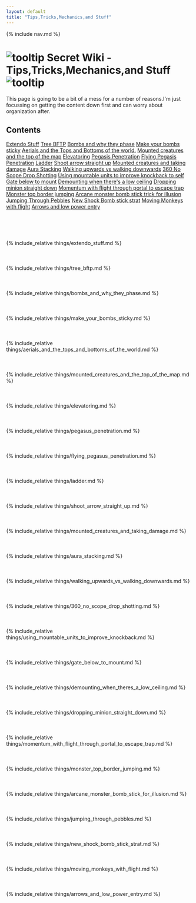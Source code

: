```yaml
---
layout: default
title: "Tips,Tricks,Mechanics,and Stuff"
---
```


{% include nav.md  %}

# ![tooltip]({{site.miscimages}}/walkinggrapple.gif) Secret Wiki - Tips,Tricks,Mechanics,and Stuff![tooltip]({{site.miscimages}}/walkinggrapple.gif)

This page is going to be a bit of a mess for a number of reasons.I'm just focussing on getting the content down first and can worry about organization after.


## Contents
[Extendo Stuff](#extendo-stuff) 
[Tree BFTP](#tree-bftp) 
[Bombs and why they phase](#bombs-and-why-they-phase) 
[Make your bombs sticky](#make-your-bombs-sticky) 
[Aerials and the Tops and Bottoms of the world.](#aerials-and-the-tops-and-bottoms-of-the-world)
[Mounted creatures and the top of the map](#mounted-creatures-and-the-top-of-the-map)
[Elevatoring](#elevatoring)
[Pegasis Penetration](#pegasus-penetration)
[Flying Pegasis Penetration](#flying-pegasus-penetration)
[Ladder](#ladder)
[Shoot arrow straight up](#shoot-arrow-straight-up)
[Mounted creatures and taking damage](#mounted-creatures-and-taking-damage)
[Aura Stacking](#aura-stacking)
[Walking upwards vs walking downwards](#walking-upwards-vs-walking-downwards)
[360 No Scope Drop Shotting](#360-no-scope-drop-shotting)
[Using mountable units to improve knockback to self](#using-mountable-units-to-improve-knockback-to-self)
[Gate below to mount](#gate-below-to-mount)
[Demounting when there's a low ceiling](#demounting-when-theres-a-low-ceiling)
[Dropping minion straight down](#dropping-minion-straight-down)
[Momentum with flight through portal to escape trap](#momentum-with-flight-through-portal-to-escape-trap)
[Monster top border jumping](#monster-top-border-jumping)
[Arcane monster bomb stick trick for illusion](#arcane-monster-bomb-stick-trick-for-illusion)
[Jumping Through Pebbles](#jumping-through-pebbles)
[New Shock Bomb stick strat](#new-shock-bomb-stick-strat)
[Moving Monkeys with flight](#moving-monkeys-with-flight)
[Arrows and low power entry](#arrows-and-low-power-entry)

<br/><br/><br/><br/>
{% include_relative things/extendo_stuff.md  %}
<br/><br/><br/><br/>
{% include_relative things/tree_bftp.md  %}
<br/><br/><br/><br/>
{% include_relative things/bombs_and_why_they_phase.md  %}
<br/><br/><br/><br/>
{% include_relative things/make_your_bombs_sticky.md %}
<br/><br/><br/><br/>
{% include_relative things/aerials_and_the_tops_and_bottoms_of_the_world.md %}
<br/><br/><br/><br/>
{% include_relative things/mounted_creatures_and_the_top_of_the_map.md %}
<br/><br/><br/><br/>
{% include_relative things/elevatoring.md %}
<br/><br/><br/><br/>
{% include_relative things/pegasus_penetration.md %}
<br/><br/><br/><br/>
{% include_relative things/flying_pegasus_penetration.md %}
<br/><br/><br/><br/>
{% include_relative things/ladder.md %}
<br/><br/><br/><br/>
{% include_relative things/shoot_arrow_straight_up.md %}
<br/><br/><br/><br/>
{% include_relative things/mounted_creatures_and_taking_damage.md %}
<br/><br/><br/><br/>
{% include_relative things/aura_stacking.md %}
<br/><br/><br/><br/>
{% include_relative things/walking_upwards_vs_walking_downwards.md %}
<br/><br/><br/><br/>
{% include_relative things/360_no_scope_drop_shotting.md %}
<br/><br/><br/><br/>
{% include_relative things/using_mountable_units_to_improve_knockback.md %}
<br/><br/><br/><br/>
{% include_relative things/gate_below_to_mount.md %}
<br/><br/><br/><br/>
{% include_relative things/demounting_when_theres_a_low_ceiling.md %}
<br/><br/><br/><br/>
{% include_relative things/dropping_minion_straight_down.md %}
<br/><br/><br/><br/>
{% include_relative things/momentum_with_flight_through_portal_to_escape_trap.md %}
<br/><br/><br/><br/>
{% include_relative things/monster_top_border_jumping.md %}
<br/><br/><br/><br/>
{% include_relative things/arcane_monster_bomb_stick_for_illusion.md %}
<br/><br/><br/><br/>
{% include_relative things/jumping_through_pebbles.md %}
<br/><br/><br/><br/>
{% include_relative things/new_shock_bomb_stick_strat.md %}
<br/><br/><br/><br/>
{% include_relative things/moving_monkeys_with_flight.md %}
<br/><br/><br/><br/>
{% include_relative things/arrows_and_low_power_entry.md %}
